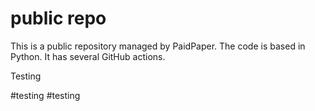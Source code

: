 # public repo

This is a public repository managed by PaidPaper. The code is based in Python. It has several GitHub actions.

Testing

#testing
#testing

